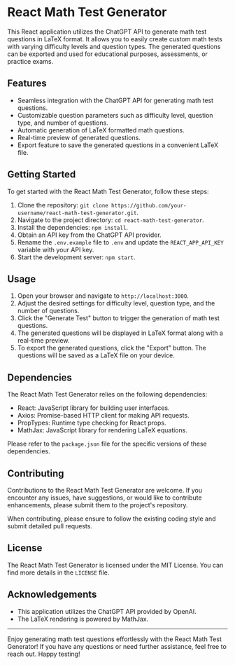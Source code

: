 # React Math Test Generator

This React application utilizes the ChatGPT API to generate math test questions in LaTeX format. It allows you to easily create custom math tests with varying difficulty levels and question types. The generated questions can be exported and used for educational purposes, assessments, or practice exams.

## Features

- Seamless integration with the ChatGPT API for generating math test questions.
- Customizable question parameters such as difficulty level, question type, and number of questions.
- Automatic generation of LaTeX formatted math questions.
- Real-time preview of generated questions.
- Export feature to save the generated questions in a convenient LaTeX file.

## Getting Started

To get started with the React Math Test Generator, follow these steps:

1. Clone the repository: `git clone https://github.com/your-username/react-math-test-generator.git`.
2. Navigate to the project directory: `cd react-math-test-generator`.
3. Install the dependencies: `npm install`.
4. Obtain an API key from the ChatGPT API provider.
5. Rename the `.env.example` file to `.env` and update the `REACT_APP_API_KEY` variable with your API key.
6. Start the development server: `npm start`.

## Usage

1. Open your browser and navigate to `http://localhost:3000`.
2. Adjust the desired settings for difficulty level, question type, and the number of questions.
3. Click the "Generate Test" button to trigger the generation of math test questions.
4. The generated questions will be displayed in LaTeX format along with a real-time preview.
5. To export the generated questions, click the "Export" button. The questions will be saved as a LaTeX file on your device.

## Dependencies

The React Math Test Generator relies on the following dependencies:

- React: JavaScript library for building user interfaces.
- Axios: Promise-based HTTP client for making API requests.
- PropTypes: Runtime type checking for React props.
- MathJax: JavaScript library for rendering LaTeX equations.

Please refer to the `package.json` file for the specific versions of these dependencies.

## Contributing

Contributions to the React Math Test Generator are welcome. If you encounter any issues, have suggestions, or would like to contribute enhancements, please submit them to the project's repository.

When contributing, please ensure to follow the existing coding style and submit detailed pull requests.

## License

The React Math Test Generator is licensed under the MIT License. You can find more details in the `LICENSE` file.

## Acknowledgements

- This application utilizes the ChatGPT API provided by OpenAI.
- The LaTeX rendering is powered by MathJax.

---

Enjoy generating math test questions effortlessly with the React Math Test Generator! If you have any questions or need further assistance, feel free to reach out. Happy testing!